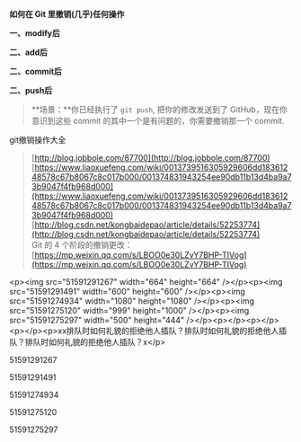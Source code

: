 **如何在 Git 里撤销\(几乎\)任何操作**

**一、modify后**

**二、add后**

**二、commit后**

**二、push后**

> **场景：**你已经执行了 `git push`, 把你的修改发送到了 GitHub，现在你意识到这些 commit 的其中一个是有问题的，你需要撤销那一个 commit.





git撤销操作大全

> [http://blog.jobbole.com/87700](http://blog.jobbole.com/87700)  
> [https://www.liaoxuefeng.com/wiki/0013739516305929606dd18361248578c67b8067c8c017b000/001374831943254ee90db11b13d4ba9a73b9047f4fb968d000](https://www.liaoxuefeng.com/wiki/0013739516305929606dd18361248578c67b8067c8c017b000/001374831943254ee90db11b13d4ba9a73b9047f4fb968d000)  
> [http://blog.csdn.net/kongbaidepao/article/details/52253774](http://blog.csdn.net/kongbaidepao/article/details/52253774)  
> Git 的 4 个阶段的撤销更改：[https://mp.weixin.qq.com/s/LBOO0e30LZvY7BHP-TIVog](https://mp.weixin.qq.com/s/LBOO0e30LZvY7BHP-TIVog)

&lt;p&gt;&lt;img src="51591291267" width="664" height="664" /&gt;&lt;/p&gt;&lt;p&gt;&lt;img src="51591291491" width="600" height="600" /&gt;&lt;/p&gt;&lt;p&gt;&lt;img src="51591274934" width="1080" height="1080" /&gt;&lt;/p&gt;&lt;p&gt;&lt;img src="51591275120" width="999" height="1000" /&gt;&lt;/p&gt;&lt;p&gt;&lt;img src="51591275297" width="500" height="444" /&gt;&lt;/p&gt;&lt;p&gt;&lt;/p&gt;&lt;p&gt;&lt;/p&gt;&lt;p&gt;&lt;/p&gt;&lt;p&gt;xx排队时如何礼貌的拒绝他人插队？排队时如何礼貌的拒绝他人插队？排队时如何礼貌的拒绝他人插队？x&lt;/p&gt;

51591291267

51591291491

51591274934

51591275120

51591275297





